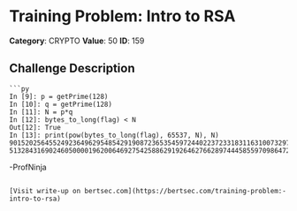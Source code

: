 # Training Problem: Intro to RSA
**Category**: CRYPTO
**Value**: 50
**ID**: 159

## Challenge Description
```
```py
In [9]: p = getPrime(128)
In [10]: q = getPrime(128)
In [11]: N = p*q
In [12]: bytes_to_long(flag) < N
Out[12]: True
In [13]: print(pow(bytes_to_long(flag), 65537, N), N)
9015202564552492364962954854291908723653545972440223723318311631007329746475 51328431690246050000196200646927542588629192646276628974445855970986472407007
```

-ProfNinja
```

[Visit write-up on bertsec.com](https://bertsec.com/training-problem:-intro-to-rsa)
